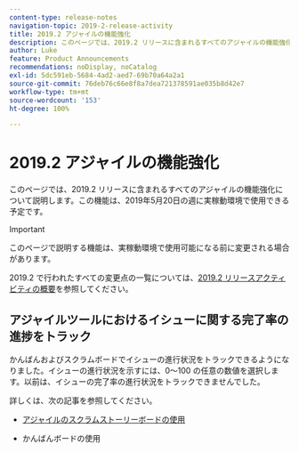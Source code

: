 ```yaml
---
content-type: release-notes
navigation-topic: 2019-2-release-activity
title: 2019.2 アジャイルの機能強化
description: このページでは、2019.2 リリースに含まれるすべてのアジャイルの機能強化について説明します。この機能は、2019年5月20日の週に実稼動環境で使用できる予定です。
author: Luke
feature: Product Announcements
recommendations: noDisplay, noCatalog
exl-id: 5dc591eb-5684-4ad2-aed7-69b70a64a2a1
source-git-commit: 76deb76c66e8f8a7dea721378591ae035b8d42e7
workflow-type: tm+mt
source-wordcount: '153'
ht-degree: 100%

---
```


# 2019.2 アジャイルの機能強化

このページでは、2019.2 リリースに含まれるすべてのアジャイルの機能強化について説明します。この機能は、2019年5月20日の週に実稼動環境で使用できる予定です。

>[!IMPORTANT]
>
>このページで説明する機能は、実稼動環境で使用可能になる前に変更される場合があります。

2019.2 で行われたすべての変更点の一覧については、[2019.2 リリースアクティビティの概要](../../../../product-announcements/product-releases/quarterly-release-archive/2019.2-release-activity/2019.2-release-activity-overview.md)を参照してください。

## アジャイルツールにおけるイシューに関する完了率の進捗をトラック

かんばんおよびスクラムボードでイシューの進行状況をトラックできるようになりました。イシューの進行状況を示すには、0～100 の任意の数値を選択します。以前は、イシューの完了率の進行状況をトラックできませんでした。

詳しくは、次の記事を参照してください。

- [アジャイルのスクラムストーリーボードの使用](../../../../agile/use-scrum-in-an-agile-team/scrum-board/scrum-board-overview.md)

- かんばんボードの使用
